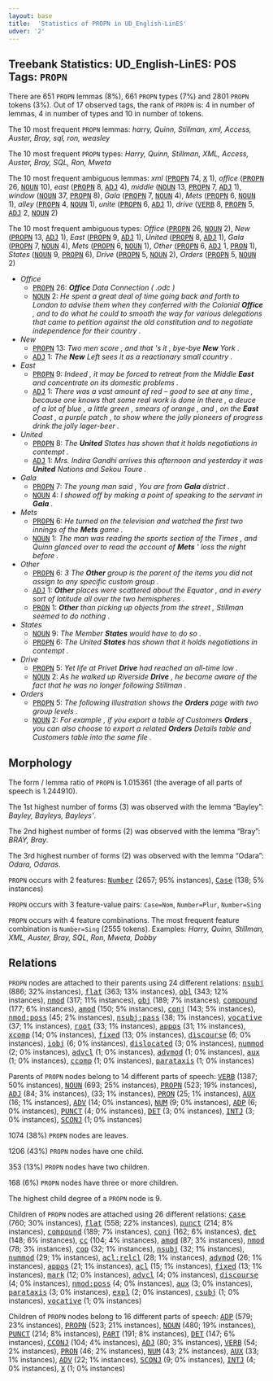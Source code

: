 ```yaml
---
layout: base
title:  'Statistics of PROPN in UD_English-LinES'
udver: '2'
---
```


## Treebank Statistics: UD_English-LinES: POS Tags: `PROPN`

There are 651 `PROPN` lemmas (8%), 661 `PROPN` types (7%) and 2801 `PROPN` tokens (3%).
Out of 17 observed tags, the rank of `PROPN` is: 4 in number of lemmas, 4 in number of types and 10 in number of tokens.

The 10 most frequent `PROPN` lemmas: <em>harry, Quinn, Stillman, xml, Access, Auster, Bray, sql, ron, weasley</em>

The 10 most frequent `PROPN` types:  <em>Harry, Quinn, Stillman, XML, Access, Auster, Bray, SQL, Ron, Mweta</em>

The 10 most frequent ambiguous lemmas: <em>xml</em> (<tt><a href="en_lines-pos-PROPN.html">PROPN</a></tt> 74, <tt><a href="en_lines-pos-X.html">X</a></tt> 1), <em>office</em> (<tt><a href="en_lines-pos-PROPN.html">PROPN</a></tt> 26, <tt><a href="en_lines-pos-NOUN.html">NOUN</a></tt> 10), <em>east</em> (<tt><a href="en_lines-pos-PROPN.html">PROPN</a></tt> 8, <tt><a href="en_lines-pos-ADJ.html">ADJ</a></tt> 4), <em>middle</em> (<tt><a href="en_lines-pos-NOUN.html">NOUN</a></tt> 13, <tt><a href="en_lines-pos-PROPN.html">PROPN</a></tt> 7, <tt><a href="en_lines-pos-ADJ.html">ADJ</a></tt> 1), <em>window</em> (<tt><a href="en_lines-pos-NOUN.html">NOUN</a></tt> 37, <tt><a href="en_lines-pos-PROPN.html">PROPN</a></tt> 8), <em>Gala</em> (<tt><a href="en_lines-pos-PROPN.html">PROPN</a></tt> 7, <tt><a href="en_lines-pos-NOUN.html">NOUN</a></tt> 4), <em>Mets</em> (<tt><a href="en_lines-pos-PROPN.html">PROPN</a></tt> 6, <tt><a href="en_lines-pos-NOUN.html">NOUN</a></tt> 1), <em>alley</em> (<tt><a href="en_lines-pos-PROPN.html">PROPN</a></tt> 4, <tt><a href="en_lines-pos-NOUN.html">NOUN</a></tt> 1), <em>unite</em> (<tt><a href="en_lines-pos-PROPN.html">PROPN</a></tt> 6, <tt><a href="en_lines-pos-ADJ.html">ADJ</a></tt> 1), <em>drive</em> (<tt><a href="en_lines-pos-VERB.html">VERB</a></tt> 8, <tt><a href="en_lines-pos-PROPN.html">PROPN</a></tt> 5, <tt><a href="en_lines-pos-ADJ.html">ADJ</a></tt> 2, <tt><a href="en_lines-pos-NOUN.html">NOUN</a></tt> 2)

The 10 most frequent ambiguous types:  <em>Office</em> (<tt><a href="en_lines-pos-PROPN.html">PROPN</a></tt> 26, <tt><a href="en_lines-pos-NOUN.html">NOUN</a></tt> 2), <em>New</em> (<tt><a href="en_lines-pos-PROPN.html">PROPN</a></tt> 13, <tt><a href="en_lines-pos-ADJ.html">ADJ</a></tt> 1), <em>East</em> (<tt><a href="en_lines-pos-PROPN.html">PROPN</a></tt> 9, <tt><a href="en_lines-pos-ADJ.html">ADJ</a></tt> 1), <em>United</em> (<tt><a href="en_lines-pos-PROPN.html">PROPN</a></tt> 8, <tt><a href="en_lines-pos-ADJ.html">ADJ</a></tt> 1), <em>Gala</em> (<tt><a href="en_lines-pos-PROPN.html">PROPN</a></tt> 7, <tt><a href="en_lines-pos-NOUN.html">NOUN</a></tt> 4), <em>Mets</em> (<tt><a href="en_lines-pos-PROPN.html">PROPN</a></tt> 6, <tt><a href="en_lines-pos-NOUN.html">NOUN</a></tt> 1), <em>Other</em> (<tt><a href="en_lines-pos-PROPN.html">PROPN</a></tt> 6, <tt><a href="en_lines-pos-ADJ.html">ADJ</a></tt> 1, <tt><a href="en_lines-pos-PRON.html">PRON</a></tt> 1), <em>States</em> (<tt><a href="en_lines-pos-NOUN.html">NOUN</a></tt> 9, <tt><a href="en_lines-pos-PROPN.html">PROPN</a></tt> 6), <em>Drive</em> (<tt><a href="en_lines-pos-PROPN.html">PROPN</a></tt> 5, <tt><a href="en_lines-pos-NOUN.html">NOUN</a></tt> 2), <em>Orders</em> (<tt><a href="en_lines-pos-PROPN.html">PROPN</a></tt> 5, <tt><a href="en_lines-pos-NOUN.html">NOUN</a></tt> 2)


* <em>Office</em>
  * <tt><a href="en_lines-pos-PROPN.html">PROPN</a></tt> 26: <em><b>Office</b> Data Connection ( .odc )</em>
  * <tt><a href="en_lines-pos-NOUN.html">NOUN</a></tt> 2: <em>He spent a great deal of time going back and forth to London to advise them when they conferred with the Colonial <b>Office</b> , and to do what he could to smooth the way for various delegations that came to petition against the old constitution and to negotiate independence for their country .</em>
* <em>New</em>
  * <tt><a href="en_lines-pos-PROPN.html">PROPN</a></tt> 13: <em>Two men score , and that 's it , bye-bye <b>New</b> York .</em>
  * <tt><a href="en_lines-pos-ADJ.html">ADJ</a></tt> 1: <em>The <b>New</b> Left sees it as a reactionary small country .</em>
* <em>East</em>
  * <tt><a href="en_lines-pos-PROPN.html">PROPN</a></tt> 9: <em>Indeed , it may be forced to retreat from the Middle <b>East</b> and concentrate on its domestic problems .</em>
  * <tt><a href="en_lines-pos-ADJ.html">ADJ</a></tt> 1: <em>There was a vast amount of red – good to see at any time , because one knows that some real work is done in there , a deuce of a lot of blue , a little green , smears of orange , and , on the <b>East</b> Coast , a purple patch , to show where the jolly pioneers of progress drink the jolly lager-beer .</em>
* <em>United</em>
  * <tt><a href="en_lines-pos-PROPN.html">PROPN</a></tt> 8: <em>The <b>United</b> States has shown that it holds negotiations in contempt .</em>
  * <tt><a href="en_lines-pos-ADJ.html">ADJ</a></tt> 1: <em>Mrs. Indira Gandhi arrives this afternoon and yesterday it was <b>United</b> Nations and Sekou Toure .</em>
* <em>Gala</em>
  * <tt><a href="en_lines-pos-PROPN.html">PROPN</a></tt> 7: <em>The young man said , You are from <b>Gala</b> district .</em>
  * <tt><a href="en_lines-pos-NOUN.html">NOUN</a></tt> 4: <em>I showed off by making a point of speaking to the servant in <b>Gala</b> .</em>
* <em>Mets</em>
  * <tt><a href="en_lines-pos-PROPN.html">PROPN</a></tt> 6: <em>He turned on the television and watched the first two innings of the <b>Mets</b> game .</em>
  * <tt><a href="en_lines-pos-NOUN.html">NOUN</a></tt> 1: <em>The man was reading the sports section of the Times , and Quinn glanced over to read the account of <b>Mets</b> ' loss the night before .</em>
* <em>Other</em>
  * <tt><a href="en_lines-pos-PROPN.html">PROPN</a></tt> 6: <em>3 The <b>Other</b> group is the parent of the items you did not assign to any specific custom group .</em>
  * <tt><a href="en_lines-pos-ADJ.html">ADJ</a></tt> 1: <em><b>Other</b> places were scattered about the Equator , and in every sort of latitude all over the two hemispheres .</em>
  * <tt><a href="en_lines-pos-PRON.html">PRON</a></tt> 1: <em><b>Other</b> than picking up objects from the street , Stillman seemed to do nothing .</em>
* <em>States</em>
  * <tt><a href="en_lines-pos-NOUN.html">NOUN</a></tt> 9: <em>The Member <b>States</b> would have to do so .</em>
  * <tt><a href="en_lines-pos-PROPN.html">PROPN</a></tt> 6: <em>The United <b>States</b> has shown that it holds negotiations in contempt .</em>
* <em>Drive</em>
  * <tt><a href="en_lines-pos-PROPN.html">PROPN</a></tt> 5: <em>Yet life at Privet <b>Drive</b> had reached an all-time low .</em>
  * <tt><a href="en_lines-pos-NOUN.html">NOUN</a></tt> 2: <em>As he walked up Riverside <b>Drive</b> , he became aware of the fact that he was no longer following Stillman .</em>
* <em>Orders</em>
  * <tt><a href="en_lines-pos-PROPN.html">PROPN</a></tt> 5: <em>The following illustration shows the <b>Orders</b> page with two group levels .</em>
  * <tt><a href="en_lines-pos-NOUN.html">NOUN</a></tt> 2: <em>For example , if you export a table of Customers <b>Orders</b> , you can also choose to export a related <b>Orders</b> Details table and Customers table into the same file .</em>

## Morphology

The form / lemma ratio of `PROPN` is 1.015361 (the average of all parts of speech is 1.244910).

The 1st highest number of forms (3) was observed with the lemma “Bayley”: <em>Bayley, Bayleys, Bayleys'</em>.

The 2nd highest number of forms (2) was observed with the lemma “Bray”: <em>BRAY, Bray</em>.

The 3rd highest number of forms (2) was observed with the lemma “Odara”: <em>Odara, Odaras</em>.

`PROPN` occurs with 2 features: <tt><a href="en_lines-feat-Number.html">Number</a></tt> (2657; 95% instances), <tt><a href="en_lines-feat-Case.html">Case</a></tt> (138; 5% instances)

`PROPN` occurs with 3 feature-value pairs: `Case=Nom`, `Number=Plur`, `Number=Sing`

`PROPN` occurs with 4 feature combinations.
The most frequent feature combination is `Number=Sing` (2555 tokens).
Examples: <em>Harry, Quinn, Stillman, XML, Auster, Bray, SQL, Ron, Mweta, Dobby</em>


## Relations

`PROPN` nodes are attached to their parents using 24 different relations: <tt><a href="en_lines-dep-nsubj.html">nsubj</a></tt> (886; 32% instances), <tt><a href="en_lines-dep-flat.html">flat</a></tt> (363; 13% instances), <tt><a href="en_lines-dep-obl.html">obl</a></tt> (343; 12% instances), <tt><a href="en_lines-dep-nmod.html">nmod</a></tt> (317; 11% instances), <tt><a href="en_lines-dep-obj.html">obj</a></tt> (189; 7% instances), <tt><a href="en_lines-dep-compound.html">compound</a></tt> (177; 6% instances), <tt><a href="en_lines-dep-amod.html">amod</a></tt> (150; 5% instances), <tt><a href="en_lines-dep-conj.html">conj</a></tt> (143; 5% instances), <tt><a href="en_lines-dep-nmod-poss.html">nmod:poss</a></tt> (45; 2% instances), <tt><a href="en_lines-dep-nsubj-pass.html">nsubj:pass</a></tt> (38; 1% instances), <tt><a href="en_lines-dep-vocative.html">vocative</a></tt> (37; 1% instances), <tt><a href="en_lines-dep-root.html">root</a></tt> (33; 1% instances), <tt><a href="en_lines-dep-appos.html">appos</a></tt> (31; 1% instances), <tt><a href="en_lines-dep-xcomp.html">xcomp</a></tt> (14; 0% instances), <tt><a href="en_lines-dep-fixed.html">fixed</a></tt> (13; 0% instances), <tt><a href="en_lines-dep-discourse.html">discourse</a></tt> (6; 0% instances), <tt><a href="en_lines-dep-iobj.html">iobj</a></tt> (6; 0% instances), <tt><a href="en_lines-dep-dislocated.html">dislocated</a></tt> (3; 0% instances), <tt><a href="en_lines-dep-nummod.html">nummod</a></tt> (2; 0% instances), <tt><a href="en_lines-dep-advcl.html">advcl</a></tt> (1; 0% instances), <tt><a href="en_lines-dep-advmod.html">advmod</a></tt> (1; 0% instances), <tt><a href="en_lines-dep-aux.html">aux</a></tt> (1; 0% instances), <tt><a href="en_lines-dep-ccomp.html">ccomp</a></tt> (1; 0% instances), <tt><a href="en_lines-dep-parataxis.html">parataxis</a></tt> (1; 0% instances)

Parents of `PROPN` nodes belong to 14 different parts of speech: <tt><a href="en_lines-pos-VERB.html">VERB</a></tt> (1387; 50% instances), <tt><a href="en_lines-pos-NOUN.html">NOUN</a></tt> (693; 25% instances), <tt><a href="en_lines-pos-PROPN.html">PROPN</a></tt> (523; 19% instances), <tt><a href="en_lines-pos-ADJ.html">ADJ</a></tt> (84; 3% instances),  (33; 1% instances), <tt><a href="en_lines-pos-PRON.html">PRON</a></tt> (25; 1% instances), <tt><a href="en_lines-pos-AUX.html">AUX</a></tt> (16; 1% instances), <tt><a href="en_lines-pos-ADV.html">ADV</a></tt> (14; 0% instances), <tt><a href="en_lines-pos-NUM.html">NUM</a></tt> (9; 0% instances), <tt><a href="en_lines-pos-ADP.html">ADP</a></tt> (6; 0% instances), <tt><a href="en_lines-pos-PUNCT.html">PUNCT</a></tt> (4; 0% instances), <tt><a href="en_lines-pos-DET.html">DET</a></tt> (3; 0% instances), <tt><a href="en_lines-pos-INTJ.html">INTJ</a></tt> (3; 0% instances), <tt><a href="en_lines-pos-SCONJ.html">SCONJ</a></tt> (1; 0% instances)

1074 (38%) `PROPN` nodes are leaves.

1206 (43%) `PROPN` nodes have one child.

353 (13%) `PROPN` nodes have two children.

168 (6%) `PROPN` nodes have three or more children.

The highest child degree of a `PROPN` node is 9.

Children of `PROPN` nodes are attached using 26 different relations: <tt><a href="en_lines-dep-case.html">case</a></tt> (760; 30% instances), <tt><a href="en_lines-dep-flat.html">flat</a></tt> (558; 22% instances), <tt><a href="en_lines-dep-punct.html">punct</a></tt> (214; 8% instances), <tt><a href="en_lines-dep-compound.html">compound</a></tt> (189; 7% instances), <tt><a href="en_lines-dep-conj.html">conj</a></tt> (162; 6% instances), <tt><a href="en_lines-dep-det.html">det</a></tt> (148; 6% instances), <tt><a href="en_lines-dep-cc.html">cc</a></tt> (104; 4% instances), <tt><a href="en_lines-dep-amod.html">amod</a></tt> (87; 3% instances), <tt><a href="en_lines-dep-nmod.html">nmod</a></tt> (78; 3% instances), <tt><a href="en_lines-dep-cop.html">cop</a></tt> (32; 1% instances), <tt><a href="en_lines-dep-nsubj.html">nsubj</a></tt> (32; 1% instances), <tt><a href="en_lines-dep-nummod.html">nummod</a></tt> (29; 1% instances), <tt><a href="en_lines-dep-acl-relcl.html">acl:relcl</a></tt> (28; 1% instances), <tt><a href="en_lines-dep-advmod.html">advmod</a></tt> (26; 1% instances), <tt><a href="en_lines-dep-appos.html">appos</a></tt> (21; 1% instances), <tt><a href="en_lines-dep-acl.html">acl</a></tt> (15; 1% instances), <tt><a href="en_lines-dep-fixed.html">fixed</a></tt> (13; 1% instances), <tt><a href="en_lines-dep-mark.html">mark</a></tt> (12; 0% instances), <tt><a href="en_lines-dep-advcl.html">advcl</a></tt> (4; 0% instances), <tt><a href="en_lines-dep-discourse.html">discourse</a></tt> (4; 0% instances), <tt><a href="en_lines-dep-nmod-poss.html">nmod:poss</a></tt> (4; 0% instances), <tt><a href="en_lines-dep-aux.html">aux</a></tt> (3; 0% instances), <tt><a href="en_lines-dep-parataxis.html">parataxis</a></tt> (3; 0% instances), <tt><a href="en_lines-dep-expl.html">expl</a></tt> (2; 0% instances), <tt><a href="en_lines-dep-csubj.html">csubj</a></tt> (1; 0% instances), <tt><a href="en_lines-dep-vocative.html">vocative</a></tt> (1; 0% instances)

Children of `PROPN` nodes belong to 16 different parts of speech: <tt><a href="en_lines-pos-ADP.html">ADP</a></tt> (579; 23% instances), <tt><a href="en_lines-pos-PROPN.html">PROPN</a></tt> (523; 21% instances), <tt><a href="en_lines-pos-NOUN.html">NOUN</a></tt> (480; 19% instances), <tt><a href="en_lines-pos-PUNCT.html">PUNCT</a></tt> (214; 8% instances), <tt><a href="en_lines-pos-PART.html">PART</a></tt> (191; 8% instances), <tt><a href="en_lines-pos-DET.html">DET</a></tt> (147; 6% instances), <tt><a href="en_lines-pos-CCONJ.html">CCONJ</a></tt> (104; 4% instances), <tt><a href="en_lines-pos-ADJ.html">ADJ</a></tt> (80; 3% instances), <tt><a href="en_lines-pos-VERB.html">VERB</a></tt> (54; 2% instances), <tt><a href="en_lines-pos-PRON.html">PRON</a></tt> (46; 2% instances), <tt><a href="en_lines-pos-NUM.html">NUM</a></tt> (43; 2% instances), <tt><a href="en_lines-pos-AUX.html">AUX</a></tt> (33; 1% instances), <tt><a href="en_lines-pos-ADV.html">ADV</a></tt> (22; 1% instances), <tt><a href="en_lines-pos-SCONJ.html">SCONJ</a></tt> (9; 0% instances), <tt><a href="en_lines-pos-INTJ.html">INTJ</a></tt> (4; 0% instances), <tt><a href="en_lines-pos-X.html">X</a></tt> (1; 0% instances)


